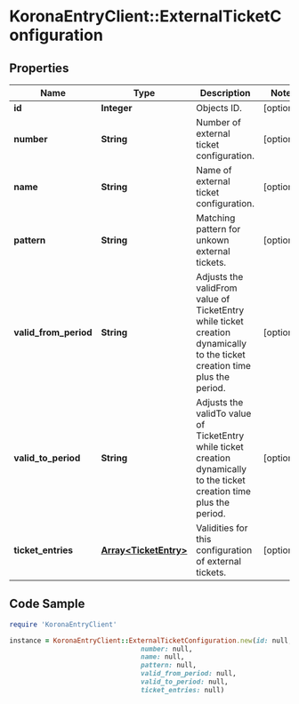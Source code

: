 # KoronaEntryClient::ExternalTicketConfiguration

## Properties

Name | Type | Description | Notes
------------ | ------------- | ------------- | -------------
**id** | **Integer** | Objects ID. | [optional] 
**number** | **String** | Number of external ticket configuration. | [optional] 
**name** | **String** | Name of external ticket configuration. | [optional] 
**pattern** | **String** | Matching pattern for unkown external tickets. | [optional] 
**valid_from_period** | **String** | Adjusts the validFrom value of TicketEntry while ticket creation dynamically to the ticket creation time plus the period. | [optional] 
**valid_to_period** | **String** | Adjusts the validTo value of TicketEntry while ticket creation dynamically to the ticket creation time plus the period. | [optional] 
**ticket_entries** | [**Array&lt;TicketEntry&gt;**](TicketEntry.md) | Validities for this configuration of external tickets. | [optional] 

## Code Sample

```ruby
require 'KoronaEntryClient'

instance = KoronaEntryClient::ExternalTicketConfiguration.new(id: null,
                                 number: null,
                                 name: null,
                                 pattern: null,
                                 valid_from_period: null,
                                 valid_to_period: null,
                                 ticket_entries: null)
```


